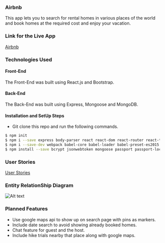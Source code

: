 ### Airbnb

This app lets you to search for rental homes in various places of the world and book homes at the required cost and enjoy your vacation.

### Link for the Live App
 <a href="https://airbnb-fe.herokuapp.com/" target="_blank">Airbnb</a>

### Technologies Used

#### Front-End

The Front-End was built using React.js and Bootstrap.

#### Back-End

The Back-End was built using Express, Mongoose and MongoDB.

#### Installation and SetUp Steps

* Git clone this repo and run the following commands.
```bash
$ npm init
$ npm i --save express body-parser react react-dom react-router react-tap-event-plugin validator
$ npm i --save-dev webpack babel-core babel-loader babel-preset-es2015 babel-preset-react nodemon
$ npm install --save bcrypt jsonwebtoken mongoose passport passport-local
```
### User Stories
 <a href="https://trello.com/b/Fr4PTFxN/airbnb-clone" target="_blank">User Stories</a>

### Entity RelationShip Diagram
![Alt text]('./ERD_AIRBNB.png')

### Planned Features

* Use google maps api to show up on search page with pins as markers.
* Include date search to avoid showing already booked homes.
* Chat feature for guest and the host.
* Include hike trials nearby that place along with google maps.
